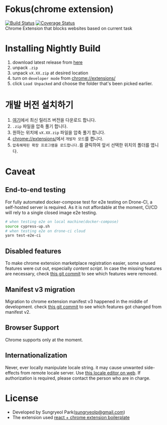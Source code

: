 # Fokus(chrome extension)

[![Build Status](https://cloud.drone.io/api/badges/rabelais88/fokus/status.svg)](https://cloud.drone.io/rabelais88/fokus)
[![Coverage Status](https://coveralls.io/repos/github/rabelais88/fokus/badge.svg?branch=develop)](https://coveralls.io/github/rabelais88/fokus?branch=develop)<br/>
Chrome Extension that blocks websites based on current task

# Installing Nightly Build
1. download latest release from [here](https://github.com/rabelais88/fokus/tags)
2. unpack `.zip`
3. unpack `vX.XX.zip` at desired location
4. turn on `developer mode` from [chrome://extensions/](chrome://extensions/)
5. click `Load Unpacked` and choose the folder that's been picked earlier.

# 개발 버전 설치하기
1. [여기](https://github.com/rabelais88/fokus/tags)에서 최신 릴리즈 버전을 다운로드 합니다.
2. `.zip` 파일을 압축 풀기 합니다.
3. 원하는 위치에 `vX.XX.zip` 파일을 압축 풀기 합니다.
4. [chrome://extensions/](chrome://extensions/)에서 `개발자 모드`를 켭니다.
5. `압축해제된 확장 프로그램을 로드합니다.`를 클릭하여 앞서 선택한 위치의 폴더를 엽니다.

# Caveat

## End-to-end testing

For fully automated docker-compose test for e2e testing on Drone-CI, a self-hosted server is required. As it is not affordable at the moment, CI/CD will rely to a single closed image e2e testing.

```sh
# when testing e2e on local machine(docker-compose)
source cypress-up.sh
# when testing e2e on drone-ci cloud
yarn test-e2e-ci
```

## Disabled features

To make chrome extension marketplace registration easier, some unused features were cut out, especially *content script*. In case the missing features are necessary, check [this git commit](https://github.com/rabelais88/fokus/commit/73a7ee84968b235b43dbe7f32ed07db5a98f146a) to see which features were removed.

## Manifest v3 migration

Migration to chrome extension manifest v3 happened in the middle of development. check [this git commit](https://github.com/rabelais88/fokus/commit/2510253765c3016c3c1ffa2219d39186cfa7eb19) to see which features got changed from manifest v2.

## Browser Support

Chrome supports only at the moment.

## Internationalization

Never, ever locally manipulate locale string. it may cause unwanted side-effects from remote locale server. Use [this locale editor on web](https://simplelocalize.io/dashboard/projects/?hash=0b4769c0031248119d1fd572e2ca708a). If authorization is required, please contact the person who are in charge.

# License

- Developed by Sungryeol Park([sungryeolp@gmail.com](mailto:sungryeolp@gmail.com))
- The extension used [react + chrome extension boilerplate](https://github.com/lxieyang/chrome-extension-boilerplate-react)
